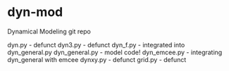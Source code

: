 # dyn-mod

Dynamical Modeling git repo

dyn.py - defunct
dyn3.py - defunct
dyn_f.py - integrated into dyn_general.py
dyn_general.py - model code!
dyn_emcee.py - integrating dyn_general with emcee
dynxy.py - defunct
grid.py - defunct
